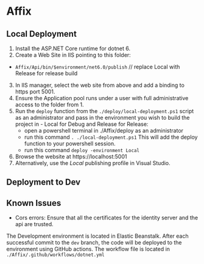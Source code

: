 # Affix

## Local Deployment

1. Install the ASP.NET Core runtime for dotnet 6.
2. Create a Web Site in IIS pointing to this folder:
  - `Affix/Api/bin/$environment/net6.0/publish` // replace Local with Release for release build
3. In IIS manager, select the web site from above and add a binding to https port 5001.
4. Ensure the Application pool runs under a user with full administrative access to the folder from 1.
5. Run the `deploy` function from the `./deploy/local-deployment.ps1` script as an administrator and pass in the environment you wish to build the project in - Local for Debug and Release for Release:
   - open a powershell terminal in ./Affix/deploy as an administrator
   - run this command `. ./local-deployment.ps1` This will add the deploy function to your powershell session.
   - run this command `deploy -environment Local`
6. Browse the website at https://localhost:5001
7. Alternatively, use the *Local* publishing profile in Visual Studio.

## Deployment to Dev

## Known Issues
- Cors errors: Ensure that all the certificates for the identity server and the api are trusted. 

The Development environment is located in Elastic Beanstalk. After each successful commit to the `dev` branch, the code will be deployed to the environment using GitHub actions. The workflow file is located in `./Affix/.github/workflows/dotnet.yml`